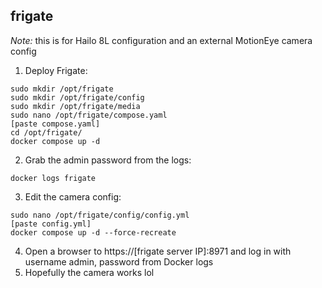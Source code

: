 ## frigate
_Note:_ this is for Hailo 8L configuration and an external MotionEye camera config

1. Deploy Frigate:
```
sudo mkdir /opt/frigate
sudo mkdir /opt/frigate/config
sudo mkdir /opt/frigate/media
sudo nano /opt/frigate/compose.yaml
[paste compose.yaml]
cd /opt/frigate/
docker compose up -d
```
2. Grab the admin password from the logs:
```
docker logs frigate
```
3. Edit the camera config:
```
sudo nano /opt/frigate/config/config.yml
[paste config.yml]
docker compose up -d --force-recreate
```
4. Open a browser to https://[frigate server IP]:8971 and log in with username admin, password from Docker logs
5. Hopefully the camera works lol
